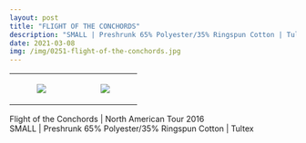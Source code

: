 ```yaml
---
layout: post
title: "FLIGHT OF THE CONCHORDS"
description: "SMALL | Preshrunk 65% Polyester/35% Ringspun Cotton | Tultex"
date: 2021-03-08
img: /img/0251-flight-of-the-conchords.jpg
---
```




<table style="width:100%;"><tr><td style="vertical-align:top;">
      <figure class="tmblr-full" data-orig-height="2048" data-orig-width="1365" data-orig-src="https://concertshirts.netlify.app/shirts/0251/0251-01.jpg"><img src="https://64.media.tumblr.com/e6777ca8bb499b61715b8125f4eb5895/1e768bb258254628-77/s540x810/27169fb4c6f4c0a4719340ea91e72398ed97e0e7.jpg" data-orig-height="2048" data-orig-width="1365" data-orig-src="https://concertshirts.netlify.app/shirts/0251/0251-01.jpg"/></figure></td>
    <td style="vertical-align:top;">
      <figure class="tmblr-full" data-orig-height="2048" data-orig-width="1365" data-orig-src="https://concertshirts.netlify.app/shirts/0251/0251-02.jpg"><img src="https://64.media.tumblr.com/c55298ea559c344fd8dc87a01d0d56f0/1e768bb258254628-9c/s540x810/262b270f2220f63cdd7e40080274f776f479c533.jpg" data-orig-height="2048" data-orig-width="1365" data-orig-src="https://concertshirts.netlify.app/shirts/0251/0251-02.jpg"/></figure></td>
  </tr></table><p>
  Flight of the Conchords | North American Tour 2016<br/>SMALL | Preshrunk 65% Polyester/35% Ringspun Cotton | Tultex
</p>
